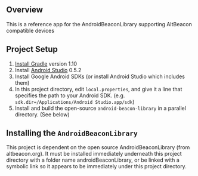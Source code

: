 ## Overview

This is a reference app for the AndroidBeaconLibrary supporting AltBeacon compatible devices

## Project Setup

1. [Install Gradle](http://www.gradle.org/installation) version 1.10
2. Install [Android Studio](https://developer.android.com/sdk/installing/studio.html) 0.5.2
3. Install Google Android SDKs (or install Android Studio which includes them)
4. In this project directory, edit `local.properties`, and give it a line that
   specifies the path to your Android SDK. (e.g. `sdk.dir=/Applications/Android
   Studio.app/sdk`)
5. Install and build the open-source `android-beacon-library` in a parallel
   directory. (See below)

## Installing the `AndroidBeaconLibrary`

This project is dependent on the open source AndroidBeaconLibrary (from altbeacon.org).  It must be
installed immediately underneath this project directory with a folder name androidBeaconLibrary, or
be linked with a symbolic link so it appears to be immediately under this project directory.
